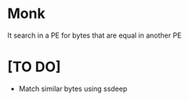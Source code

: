 # Monk
It search in a PE for bytes that are equal in another PE

# [TO DO]
- Match similar bytes using ssdeep
